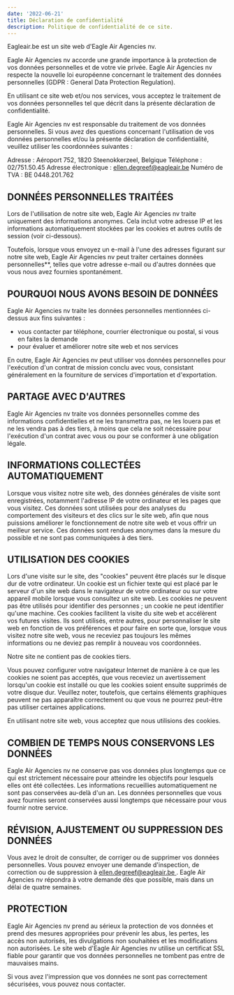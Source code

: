 ```yaml
---
date: '2022-06-21'
title: Déclaration de confidentialité
description: Politique de confidentialité de ce site.
---
```


Eagleair.be est un site web d'Eagle Air Agencies nv.

Eagle Air Agencies nv accorde une grande importance à la protection de vos données personnelles et de votre vie privée. Eagle Air Agencies nv respecte la nouvelle loi européenne concernant le traitement des données personnelles (GDPR : General Data Protection Regulation).

En utilisant ce site web et/ou nos services, vous acceptez le traitement de vos données personnelles tel que décrit dans la présente déclaration de confidentialité.

Eagle Air Agencies nv est responsable du traitement de vos données personnelles. Si vous avez des questions concernant l'utilisation de vos données personnelles et/ou la présente déclaration de confidentialité, veuillez utiliser les coordonnées suivantes :

Adresse : Aéroport 752, 1820 Steenokkerzeel, Belgique
Téléphone : 02/751.50.45
Adresse électronique : [ellen.degreef@eagleair.be](mailto:ellen.degreef@eagleair.be)
Numéro de TVA : BE 0448.201.762

## DONNÉES PERSONNELLES TRAITÉES

Lors de l'utilisation de notre site web, Eagle Air Agencies nv traite uniquement des informations anonymes. Cela inclut votre adresse IP et les informations automatiquement stockées par les cookies et autres outils de session (voir ci-dessous).

Toutefois, lorsque vous envoyez un e-mail à l'une des adresses figurant sur notre site web, Eagle Air Agencies nv peut traiter certaines données personnelles\*\*, telles que votre adresse e-mail ou d'autres données que vous nous avez fournies spontanément.

## POURQUOI NOUS AVONS BESOIN DE DONNÉES

Eagle Air Agencies nv traite les données personnelles mentionnées ci-dessus aux fins suivantes :

- vous contacter par téléphone, courrier électronique ou postal, si vous en faites la demande
- pour évaluer et améliorer notre site web et nos services

En outre, Eagle Air Agencies nv peut utiliser vos données personnelles pour l'exécution d'un contrat de mission conclu avec vous, consistant généralement en la fourniture de services d'importation et d'exportation.

## PARTAGE AVEC D'AUTRES

Eagle Air Agencies nv traite vos données personnelles comme des informations confidentielles et ne les transmettra pas, ne les louera pas et ne les vendra pas à des tiers, à moins que cela ne soit nécessaire pour l'exécution d'un contrat avec vous ou pour se conformer à une obligation légale.

## INFORMATIONS COLLECTÉES AUTOMATIQUEMENT

Lorsque vous visitez notre site web, des données générales de visite sont enregistrées, notamment l'adresse IP de votre ordinateur et les pages que vous visitez. Ces données sont utilisées pour des analyses du comportement des visiteurs et des clics sur le site web, afin que nous puissions améliorer le fonctionnement de notre site web et vous offrir un meilleur service. Ces données sont rendues anonymes dans la mesure du possible et ne sont pas communiquées à des tiers.

## UTILISATION DES COOKIES

Lors d'une visite sur le site, des "cookies" peuvent être placés sur le disque dur de votre ordinateur. Un cookie est un fichier texte qui est placé par le serveur d'un site web dans le navigateur de votre ordinateur ou sur votre appareil mobile lorsque vous consultez un site web. Les cookies ne peuvent pas être utilisés pour identifier des personnes ; un cookie ne peut identifier qu'une machine. Ces cookies facilitent la visite du site web et accélèrent vos futures visites. Ils sont utilisés, entre autres, pour personnaliser le site web en fonction de vos préférences et pour faire en sorte que, lorsque vous visitez notre site web, vous ne receviez pas toujours les mêmes informations ou ne deviez pas remplir à nouveau vos coordonnées.

Notre site ne contient pas de cookies tiers.

Vous pouvez configurer votre navigateur Internet de manière à ce que les cookies ne soient pas acceptés, que vous receviez un avertissement lorsqu'un cookie est installé ou que les cookies soient ensuite supprimés de votre disque dur. Veuillez noter, toutefois, que certains éléments graphiques peuvent ne pas apparaître correctement ou que vous ne pourrez peut-être pas utiliser certaines applications.

En utilisant notre site web, vous acceptez que nous utilisions des cookies.

## COMBIEN DE TEMPS NOUS CONSERVONS LES DONNÉES

Eagle Air Agencies nv ne conserve pas vos données plus longtemps que ce qui est strictement nécessaire pour atteindre les objectifs pour lesquels elles ont été collectées. Les informations recueillies automatiquement ne sont pas conservées au-delà d'un an. Les données personnelles que vous avez fournies seront conservées aussi longtemps que nécessaire pour vous fournir notre service.

## RÉVISION, AJUSTEMENT OU SUPPRESSION DES DONNÉES

Vous avez le droit de consulter, de corriger ou de supprimer vos données personnelles. Vous pouvez envoyer une demande d'inspection, de correction ou de suppression à [ellen.degreef@eagleair.be ](mailto:ellen.degreef@eagleair.be). Eagle Air Agencies nv répondra à votre demande dès que possible, mais dans un délai de quatre semaines.

## PROTECTION

Eagle Air Agencies nv prend au sérieux la protection de vos données et prend des mesures appropriées pour prévenir les abus, les pertes, les accès non autorisés, les divulgations non souhaitées et les modifications non autorisées. Le site web d'Eagle Air Agencies nv utilise un certificat SSL fiable pour garantir que vos données personnelles ne tombent pas entre de mauvaises mains.

Si vous avez l'impression que vos données ne sont pas correctement sécurisées, vous pouvez nous contacter.
